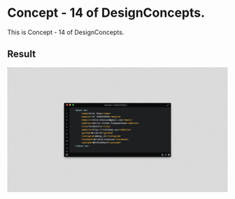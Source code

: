 Concept - 14 of DesignConcepts.
==============================

This is Concept - 14 of DesignConcepts.

Result
-----------
<p align="center">
  <img src="c14.png"/>
</p>
